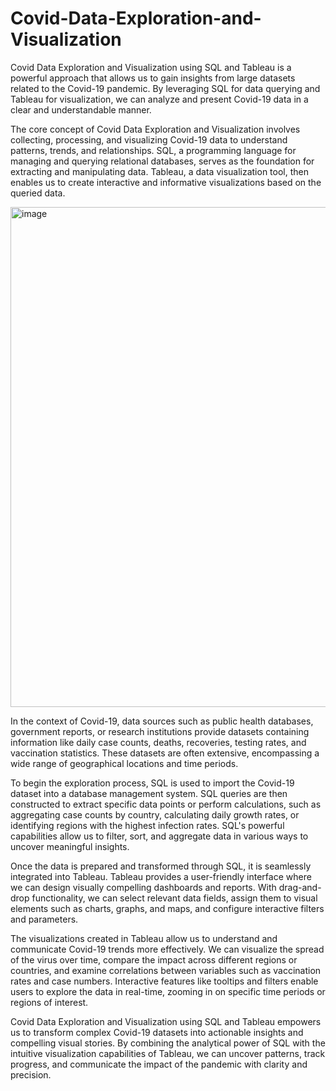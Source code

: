 # Covid-Data-Exploration-and-Visualization

Covid Data Exploration and Visualization using SQL and Tableau is a powerful approach that allows us to gain insights from large datasets related to the Covid-19 pandemic. By leveraging SQL for data querying and Tableau for visualization, we can analyze and present Covid-19 data in a clear and understandable manner.

The core concept of Covid Data Exploration and Visualization involves collecting, processing, and visualizing Covid-19 data to understand patterns, trends, and relationships. SQL, a programming language for managing and querying relational databases, serves as the foundation for extracting and manipulating data. Tableau, a data visualization tool, then enables us to create interactive and informative visualizations based on the queried data.

<img width="800" alt="image" src="https://github.com/vk1jan/Covid-Data-Exploration-and-Visualization/assets/82046010/312f8043-f70e-4b97-b01d-069a31158436">


In the context of Covid-19, data sources such as public health databases, government reports, or research institutions provide datasets containing information like daily case counts, deaths, recoveries, testing rates, and vaccination statistics. These datasets are often extensive, encompassing a wide range of geographical locations and time periods.

To begin the exploration process, SQL is used to import the Covid-19 dataset into a database management system. SQL queries are then constructed to extract specific data points or perform calculations, such as aggregating case counts by country, calculating daily growth rates, or identifying regions with the highest infection rates. SQL's powerful capabilities allow us to filter, sort, and aggregate data in various ways to uncover meaningful insights.

Once the data is prepared and transformed through SQL, it is seamlessly integrated into Tableau. Tableau provides a user-friendly interface where we can design visually compelling dashboards and reports. With drag-and-drop functionality, we can select relevant data fields, assign them to visual elements such as charts, graphs, and maps, and configure interactive filters and parameters.

The visualizations created in Tableau allow us to understand and communicate Covid-19 trends more effectively. We can visualize the spread of the virus over time, compare the impact across different regions or countries, and examine correlations between variables such as vaccination rates and case numbers. Interactive features like tooltips and filters enable users to explore the data in real-time, zooming in on specific time periods or regions of interest.

Covid Data Exploration and Visualization using SQL and Tableau empowers us to transform complex Covid-19 datasets into actionable insights and compelling visual stories. By combining the analytical power of SQL with the intuitive visualization capabilities of Tableau, we can uncover patterns, track progress, and communicate the impact of the pandemic with clarity and precision.
